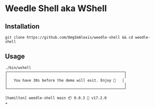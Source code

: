 # Weedle Shell aka WShell

## Installation

```shell
git clone https://github.com/OmgImAlexis/weedle-shell && cd weedle-shell
```

## Usage

```shell
./bin/wshell
┌──────────────────────────────────────────────────────┐
│                                                      │
│   You have 30s before the demo will exit. Enjoy 🐛   │
│                                                      │
└──────────────────────────────────────────────────────┘

[hamilton] weedle-shell main 📦 0.0.3  v17.2.0
➜
```
